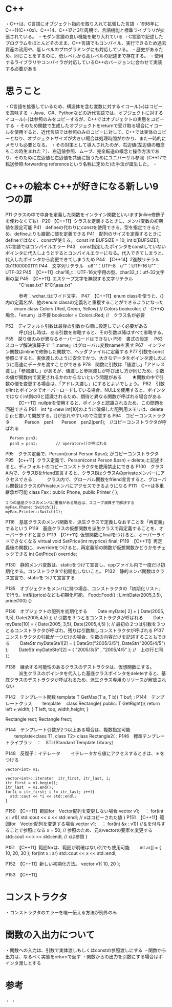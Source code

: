 # C++
・C++は、C言語にオブジェクト指向を取り入れて拡張した言語
・1998年にC++11(C++0x)、C++14、C++17と3年周期で、言語機能と標準ライブラリが拡張されている。
・モダン言語の良い機能を取り入れている
・C言語で記述したプログラムをほとんどそのまま、C++言語でもコンパイル、実行できるため過去資産の流用や、低レベルのプログラミングにも対応している。
・歴史があるため、同じことをするのに、低レベルから高レベルの記述まで存在する。
・使用するライブラリやコンパイラが対応しているC++のバージョンに合わせて実装する必要がある

# 思うこと
・C言語を拡張しているため、構造体を含む変数に対するイコール(=)はコピーを意味する
・Java、C#、Pythonなどの近代言語では、オブジェクトに対するイコール(=)は参照のみをコピーするが、C++ではオブジェクトの実態をコピーする
・そのため関数で生成したオブジェクトをreturnで受け取る場合にイコールを使用すると、近代言語では参照のみのコピーに対して、C++では実体のコピーとなり、オブジェクトサイズが大きい場合は処理時間がかかり、また一時的にメモリも必要となる。
・その対策として導入されたのが、右辺値(左辺値の概念もこの時生まれた？）、右辺値参照、ムーブ、完全転送の概念と操作方法であり、そのために左辺値と右辺値を共通に扱うためにユニバーサル参照（C++17で転送参照:forwarding referenceという名称に定めた)の手法が誕生した。
・

# C++の絵本 C++が好きになる新しい9つの扉
P11 クラスの中で中身を定義した関数をインライン関数といいます(inline修飾子を使わなくても）
P20 【C++11】クラスを定義するときに、メンバ変数の初期値を設定可能
P41　defineの代わりにconstを使用できる。型を指定できるため、defineよりも厳密に値を定義できる
P41　配列のサイズを定義するときにdefineではなく、constが使える。
  const int BUFSIZE = 10;
  int b[BUFSIZE];  //C言語ではコンパイルエラー
P43　const指定したポインタをconstしていないポインタに代入しようとするとコンパイルエラーになる。代入できてしまうと、代入したポインタから変更できてしまうため
P44　【C++14】2進数リテラル　0b111000001111
P44　文字列リテラル　u8""：UTF-8　u""：UTF-16 U""：UTF-32
P45　【C++11】char16_t：UTF-16文字用の型、char32_t：utf-32文字用の型
P45　【C++11】エスケープ文字を無視する文字リテラル
　　　"C:\\aaa.txt"
    R"C:\aaa.txt"

　　　参考：wchar_tはワイド文字。
P47　【C++11】enum classを使うと、{}内の定義名が、他のenum classの定義名と重複することができるようになった
　　enum class Colors {Red, Green, Yellow}  //
    Colors bookcolor;                       //　C++の場合、「enum」は不要
    bookcolor = Colors::Red;                //　クラス名が必要

P52　ディフォルト引数は最後の引数から順に設定していく必要がある
　　　呼び出し時は、ある引数を省略すると、その引数以降はすべて省略する。
P55　戻り値のみが異なるオーバーロードはできない
P59　書式の設定　
P63　スコープ解決演算子で「::name」はグローバル変数nameを表す
P67　インライン関数はinlineで修飾した関数で、ヘッダファイルに定義する
P77 引数をconst参照にすると、実体渡しのように安全でかつ、大きなデータをポインタ渡しのように高速にデータを渡すことができる
P78　関数に引数は「値渡し」「アドレス渡し」「参照渡し」があるが、値渡しと参照渡しが呼び出し方が同じため、引数の値が関数内で変更されるかわからないという問題がある
　　★関数の中で引数の値を変更する場合は、「アドレス渡し」にするとよいでしょう。
P82　引数がintとポインタでオーバーロードしている場合、NULLを使用すると、ポインタではなくint側の0と認識されるため、期待と異なる関数が呼ばれる場合がある
　　　【C++11】nullptrを使用すると、ポインタと認識されるため、この問題を回避できる
P91　int *p=new int[10]のように確保した配列用メモリは、delete [] p;と書いて開放する。[]が忘れやすいので注意する
P94　コピーコンストラクタ
　　　Person　psn1:
   　 Person　psn2(psn1);　//コピーコンストラクタが呼ばれる

      Person psn3;
      psn3 = psn1;        // operator=()が呼ばれる
P95　クラス定義で、Person(const Person &psn); がコピーコンストラクタ
P95　【c++11】クラス定義で、Person(const Person &psn) = delete;と記述すると、ディフォルトのコピーコンストラクタを使用禁止にできる
P100　クラスA内で、クラスBをfriend宣言すると、クラスBはクラスAのprivateメンバーにアクセスできる
　　　クラス内で、グローバル関数をfriend宣言すると、グローバル関数はクラスのPrivateメンバにアクセスできるようになる
P111　C++は多重継承が可能
    class Fax : public Phone, public Printer {
    };

    ２つの基底クラスのメンバに重複がある場合は、スコープ演算子で解決する
    myFax.Phone::Switch(1);
    myFax.Printer::Switch(1);
P116　基底クラスのメンバ関数を、派生クラスで定義しなおすことを「再定義」するという
P119　基底クラスの仮想関数を派生クラスで再定義することを、オーバーライドと言う
P119　【C++11】仮想関数にfinalをつけると、オーバーライドできなくなる
  virtual void SetPrice(int myprice) final;
P119　【C++11】再定義後の関数に、overrideをつけると、再定義前の関数が仮想関数かどうかをチェックできる
  int GetPrice() override;

P130　静的メンバ変数は、staticをつけて宣言し、cppファイル内で一度だけ初期化する。コンストラクタで初期化しないこと。
P132　静的メンバ関数はクラス宣言で、staticをつけて宣言する

P135　オブジェクトをメンバに持つ場合、コンストラクタの「初期化リスト」で行う。int型(price)なども初期化可能。
    Food::Food() : LimitDate(2005,3,5), price(100) {}

P136　オブジェクトの配列を初期化する
　　Date myDate[ 2] = { Date(2005, 3,5),  Date(2005,4,5) };  // 引数を３つとるコンストラクタが呼ばれる
　　Date myDate[10] = { Date(2005, 3,5),  Date(2005,4,5) };  // 最初の２つは引数を３つとるコンストラクタが呼ばれ、残りは引数無しコンストラクタが呼ばれる
P137　コンストラクタの引数が一つだけの場合、引数の内容だけを記述することもできる
　　DateStr myDateSte1[2] = { DateStr("2005/3/5"), DateStr("2005/4/5") };
　　DateStr myDateSte1[2] = {         "2005/3/5" ,         "2005/4/5"  };  //　上の行と同じ
  
P138　継承する可能性のあるクラスのデストラクタは、仮想関数にする。
　　　派生クラスのポインタを代入した基底クラスポインタをdeleteすると、基底クラスのデストラクタが呼ばれるため、派生クラス専用のリソースが解放されない

P142　テンプレート関数
    template<class T>
    T GetMax(T a, T b){
      T buf;
        :
P144　テンプレートクラス
　　template<class T>
  　class Rectangle{
    public:
     T GetRight(){
       return left + width;
     }
     T left, top, width,height;
    }

Rectangle<int>  rect;
Rectangle<float>  frect;

P144　テンプレート引数が2つ以上ある場合は、複数指定可能
　　template<class T1, class T2>
    class Rectangle2{
       :
P146　標準テンプレートライブラリ　：　STL(Standard Template Library）

P148　反復子：イテレータ
　　イテレータから値にアクセスするときは、＊をつける

    vector<int> v1;
      :
    vector<int>::iterator  itr_first, itr_last, i;
    itr_first = v1.begin();
    itr_last  = v1.end();
    for(i = itr_first; i != itr_last; i++){
      std::cout << *i << std::endl;
    }

P150　【C++11】範囲for　Vector配列を変更しない場合
    vector<int> v1;
    　：
    for(int x : v1){
      std::cout << x << std::endl;    // xはコピーされた値
    }
P151　【C++11】範囲for　Vector配列を変更する場合
    vector<int> v1;
    　：
    for(int &x : v1){  //＆を付与することで参照になる
      x = 50;          // 参照のため、元のvectorの要素を変更する
      std::cout << x << std::endl;    // xは参照
    }

P151　【C++11】範囲forは、範囲が明確はない列でも使用可能
　　int ar[] = { 10, 20, 30 };
    for(int x : ar)
      std::cout << x << std::endl;

P152　【C++11】新しい初期化方法。
    vector<int>  v1{ 10, 20 };

P153　【C++11】

# コンストラクタ
・コンストラクタのエラーを唯一伝える方法が例外のみ


# 関数の入出力について
・関数への入力は、引数で実体渡しもしくはconstの参照渡しにする
・関数から出力は、なるべく実態をreturnで返す
・関数からの出力を引数にする場合はポインタ渡しとする


# 参考
・
・
